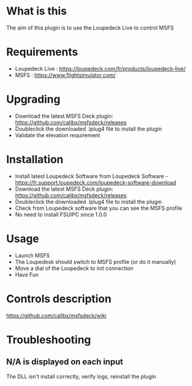 # What is this
The aim of this plugin is to use the Loupedeck Live to control MSFS
# Requirements
* Loupedeck Live : https://loupedeck.com/fr/products/loupedeck-live/
* MSFS : https://www.flightsimulator.com/
# Upgrading
* Download the latest MSFS Deck plugin: https://github.com/calibx/msfsdeck/releases
* Doubleclick the downloaded .lplug4 file to install the plugin
* Validate the elevation requirement
# Installation
* Install latest Loupedeck Software from Loupedeck Software - https://fr.support.loupedeck.com/loupedeck-software-download
* Download the latest MSFS Deck plugin: https://github.com/calibx/msfsdeck/releases
* Doubleclick the downloaded .lplug4 file to install the plugin
* Check from Loupedeck software that you can see the MSFS profile
* No need to install FSUIPC since 1.0.0
# Usage
* Launch MSFS
* The Loupedesk should switch to MSFS profile (or do it manually)
* Move a dial of the Loupedeck to init connection
* Have Fun
# Controls description
https://github.com/calibx/msfsdeck/wiki
# Troubleshooting
## N/A is displayed on each input
The DLL isn't install correctly, verify logs, reinstall the plugin

